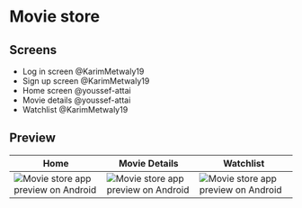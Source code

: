# Movie store

## Screens

- Log in screen @KarimMetwaly19
- Sign up screen @KarimMetwaly19
- Home screen @youssef-attai
- Movie details @youssef-attai
- Watchlist @KarimMetwaly19

## Preview

| Home      | Movie Details | Watchlist |
| ----------- | ----------- | ----------- |
| ![Movie store app preview on Android](https://github.com/youssef-attai/movie-store/blob/main/Home.png)      | ![Movie store app preview on Android](https://github.com/youssef-attai/movie-store/blob/main/Details%20About%20Movie.png)       | ![Movie store app preview on Android](https://github.com/youssef-attai/movie-store/blob/main/Watch%20list.png)       |
